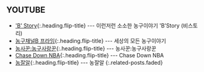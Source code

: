 ---
---

## YOUTUBE
* ['B' Story](https://www.youtube.com/channel/UC-2uQeZQoX6OJwZ5mswZReA/videos){:.heading.flip-title} --- 이런저런 소소한 농구이야기 'B'Story (비스토리)
* [농구채널B 프라임](https://www.youtube.com/channel/UCrl-9v3cFg6PpqwxpaOXo9Q/videos){:.heading.flip-title} --- 세상의 모든 농구이야기
* [농사꾼:농구사랑꾼](https://www.youtube.com/channel/UCs0pUylnKo3-K4ed0LgueKg/videos){:.heading.flip-title} --- 농사꾼:농구사랑꾼
* [Chase Down NBA](https://www.youtube.com/channel/UCab7L5voQ2JDfo10lVpQfwg/videos){:.heading.flip-title} --- Chase Down NBA
* [농잘알](https://www.youtube.com/c/%EB%86%8D%EC%9E%98%EC%95%8C/videos){:.heading.flip-title} --- 농잘알
{:.related-posts.faded}
